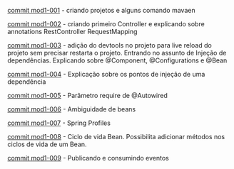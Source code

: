 [commit mod1-001](/algafood-api/docs/module-01/arq-01.md) - criando projetos e alguns comando mavaen

[commit mod1-002](/algafood-api/docs/module-01/arq-02.md) - criando primeiro Controller e explicando sobre annotations RestController RequestMapping

[commit mod1-003](/algafood-api/docs/module-01/arq-03.md) - adição do devtools no projeto para live reload do projeto sem precisar restarta o projeto.
Entrando no assunto de Injeção de dependências. Explicando sobre @Component, @Configurations e @Bean


[commit mod1-004](/algafood-api/docs/module-01/arq-04.md) - Explicação sobre os pontos de injeção de uma dependência

[commit mod1-005](/algafood-api/docs/module-01/arq-05.md) - Parâmetro require de @Autowired

[commit mod1-006](/algafood-api/docs/module-01/arq-06.md) - Ambiguidade de beans

[commit mod1-007](/algafood-api/docs/module-01/arq-07.md) - Spring Profiles

[commit mod1-008](/algafood-api/docs/module-01/arq-08.md) - Ciclo de vida Bean. Possibilita 
adicionar métodos nos ciclos de vida de um Bean.

[commit mod1-009](/algafood-api/docs/module-01/arq-09.md) - Publicando e consumindo eventos
